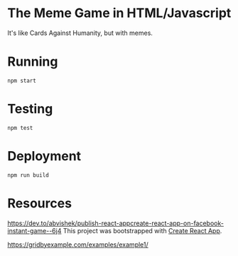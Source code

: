# The Meme Game in HTML/Javascript

It's like Cards Against Humanity, but with memes.

# Running

`npm start`

# Testing

`npm test`

# Deployment

`npm run build`

# Resources
https://dev.to/abvishek/publish-react-appcreate-react-app-on-facebook-instant-game--6j4
This project was bootstrapped with [Create React App](https://github.com/facebook/create-react-app).

https://gridbyexample.com/examples/example1/
